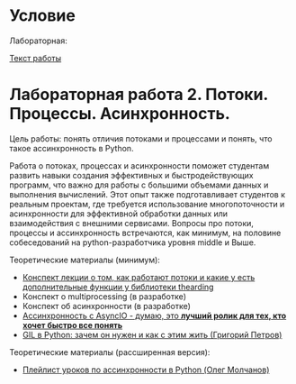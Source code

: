 # Условиe

Лабораторная:

<a href="https://github.com/TonikX/ITMO_ICT_WebDevelopment_tools_2023-2024" class="external-link" target="_blank">Текст работы</a>


# Лабораторная работа 2. Потоки. Процессы. Асинхронность.

Цель работы: понять отличия потоками и процессами и понять, что такое ассинхронность в Python.

Работа о потоках, процессах и асинхронности поможет студентам развить навыки создания эффективных и быстродействующих программ, что важно для работы с большими объемами данных и выполнения вычислений. Этот опыт также подготавливает студентов к реальным проектам, где требуется использование многопоточности и асинхронности для эффективной обработки данных или взаимодействия с внешними сервисами. Вопросы про потоки, процессы и ассинхронность встречаются, как минимум, на половине собеседований на python-разработчика уровня middle и Выше.

Теоретические материалы (минимум):
- [Конспект лекции о том, как работают потоки и какие у есть дополнительные функции у библиотеки thearding](https://docs.google.com/document/d/1b4qjEsRi7VvMsDPu5z8JZ8yEedliFS0CiY2dVRAwVXc/edit?usp=sharing)
- Конспект о multiprocessing (в разработке)
- Конспект об асинхронности (в разработке)
- [Ассинхронность с AsyncIO - думаю, это **лучший ролик для тех, кто хочет быстро все понять**](https://www.youtube.com/watch?v=fsOUCxBowD8)
- [GIL в Python: зачем он нужен и как с этим жить (Григорий Петров)](https://youtu.be/AWX4JnAnjBE)

Теоретические материалы (рассширенная версия):
- [Плейлист уроков по ассинхронности в Python (Олег Молчанов)](https://www.youtube.com/playlist?list=PLlWXhlUMyooawilqK4lPXRvxtbYiw34S8)